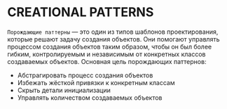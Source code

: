 # CREATIONAL PATTERNS

`Порождающие паттерны`  — это один из типов шаблонов проектирования, которые решают задачу создания объектов. Они помогают управлять процессом создания объектов таким образом, чтобы он был более гибким, контролируемым и независимым от конкретных классов создаваемых объектов.
Основная цель порождающих паттернов:

- Абстрагировать процесс создания объектов
- Избежать жёсткой привязки к конкретным классам
- Скрыть детали инициализации
- Управлять количеством создаваемых объектов
